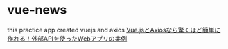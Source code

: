 # vue-news
this practice app created vuejs and axios 
[Vue.jsとAxiosなら驚くほど簡単に作れる！外部APIを使ったWebアプリの実例](https://www.webprofessional.jp/fetching-data-third-party-api-vue-axios/)
